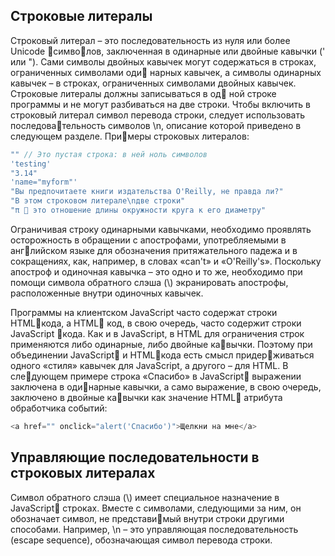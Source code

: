 ## Строковые литералы

Строковый литерал – это последовательность из нуля или более Unicode символов, заключенная в одинарные или двойные кавычки \(' или "\). Сами символы двойных кавычек могут содержаться в строках, ограниченных символами оди нарных кавычек, а символы одинарных кавычек – в строках, ограниченных символами двойных кавычек. Строковые литералы должны записываться в од ной строке программы и не могут разбиваться на две строки. Чтобы включить в строковый литерал символ перевода строки, следует использовать последовательность символов \n, описание которой приведено в следующем разделе. Примеры строковых литералов:

```js
"" // Это пустая строка: в ней ноль символов
'testing'
"3.14"
'name="myform"'
"Вы предпочитаете книги издательства O'Reilly, не правда ли?"
"В этом строковом литерале\nдве строки"
"π  это отношение длины окружности круга к его диаметру"
```

Ограничивая строку одинарными кавычками, необходимо проявлять осторожность в обращении с апострофами, употребляемыми в английском языке для обозначения притяжательного падежа и в сокращениях, как, например, в словах «can't» и «O'Reilly's». Поскольку апостроф и одиночная кавычка – это одно и то же, необходимо при помощи символа обратного слэша \(\\) экранировать апострофы, расположенные внутри одиночных кавычек.

Программы на клиентском JavaScript часто содержат строки HTMLкода, а HTML код, в свою очередь, часто содержит строки JavaScript кода. Как и в JavaScript, в HTML для ограничения строк применяются либо одинарные, либо двойные кавычки. Поэтому при объединении JavaScript и HTMLкода есть смысл придерживаться одного «стиля» кавычек для JavaScript, а другого – для HTML. В следующем примере строка «Спасибо» в JavaScript выражении заключена в одинарные кавычки, а само выражение, в свою очередь, заключено в двойные кавычки как значение HTML атрибута обработчика событий:

```js
<a href="" onclick="alert('Спасибо')">Щелкни на мне</a>
```

## Управляющие последовательности в строковых литералах

Символ обратного слэша \(\\) имеет специальное назначение в JavaScript строках. Вместе с символами, следующими за ним, он обозначает символ, не представимый внутри строки другими способами. Например, \n – это управляющая последовательность \(escape sequence\), обозначающая символ перевода строки.

